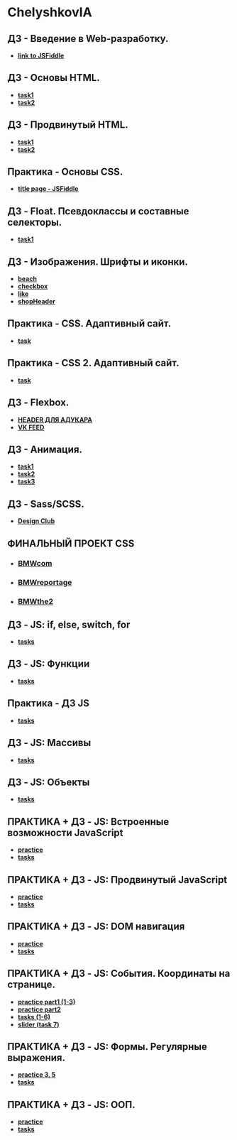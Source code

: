 # ChelyshkovIA

## ДЗ - Введение в Web-разработку. 
* **[link to JSFiddle](https://jsfiddle.net/rs98wqp6/)**

## ДЗ - Основы HTML. 
* **[task1](https://github.com/AdukarIT/ChelyshkovIA/tree/master/homework2/task1)** 
* **[task2](https://github.com/AdukarIT/ChelyshkovIA/tree/master/homework2/task2)**

## ДЗ - Продвинутый HTML. 
* **[task1](https://github.com/AdukarIT/ChelyshkovIA/tree/master/HomeWork3/task1)** 
* **[task2](https://github.com/AdukarIT/ChelyshkovIA/tree/master/HomeWork3/task2)**

## Практика - Основы CSS.
* **[title page - JSFiddle](https://jsfiddle.net/kzopej7c/)** 

## ДЗ - Float. Псевдоклассы и составные селекторы. 
* **[task1](https://github.com/AdukarIT/ChelyshkovIA/tree/master/HomeWork4/task1)** 

## ДЗ - Изображения. Шрифты и иконки.
* **[beach](https://github.com/AdukarIT/ChelyshkovIA/tree/master/HomeWork5/beach)**
* **[checkbox](https://github.com/AdukarIT/ChelyshkovIA/tree/master/HomeWork5/checkbox)**
* **[like](https://github.com/AdukarIT/ChelyshkovIA/tree/master/HomeWork5/like)**
* **[shopHeader](https://github.com/AdukarIT/ChelyshkovIA/tree/master/HomeWork5/shopHeader)**

## Практика - CSS. Адаптивный сайт. 
* **[task](https://github.com/AdukarIT/ChelyshkovIA/tree/master/PracticeCSS)** 

## Практика - CSS 2. Адаптивный сайт. 
* **[task](https://github.com/AdukarIT/ChelyshkovIA/tree/master/PracticeCSS%20p2)** 

## ДЗ - Flexbox.
* **[HEADER ДЛЯ АДУКАРА](https://github.com/AdukarIT/ChelyshkovIA/tree/master/HomeWork6/task1)**
* **[VK FEED](https://github.com/AdukarIT/ChelyshkovIA/tree/master/HomeWork6/task2)**

## ДЗ - Анимация.
* **[task1](https://github.com/AdukarIT/ChelyshkovIA/tree/master/HomeWork7/task1)**
* **[task2](https://github.com/AdukarIT/ChelyshkovIA/tree/master/HomeWork7/task2)**
* **[task3](https://github.com/AdukarIT/ChelyshkovIA/tree/master/HomeWork7/task3)**

## ДЗ - Sass/SCSS.
* **[Design Club](https://github.com/AdukarIT/ChelyshkovIA/tree/master/HomeWork8)**

## ФИНАЛЬНЫЙ ПРОЕКТ CSS
* ### [BMWcom](https://chelyshkovia.github.io/BMWproject/BMWcom.html)
* ### [BMWreportage](https://chelyshkovia.github.io/BMWproject/BMWreportage.html)
* ### [BMWthe2](https://chelyshkovia.github.io/BMWproject/BMWthe2.html)

## ДЗ - JS: if, else, switch, for
* **[tasks](https://github.com/AdukarIT/ChelyshkovIA/blob/master/HomeWork9/main.js)**

## ДЗ - JS: Функции
* **[tasks](https://github.com/AdukarIT/ChelyshkovIA/blob/master/HomeWork10/main.js)**

## Практика - ДЗ JS
* **[tasks](https://github.com/AdukarIT/ChelyshkovIA/blob/master/Practice%20-%20HomeWork11/main.js)**

## ДЗ - JS: Массивы
* **[tasks](https://github.com/AdukarIT/ChelyshkovIA/blob/master/HomeWork12/main.js)**

## ДЗ - JS: Объекты
* **[tasks](https://github.com/AdukarIT/ChelyshkovIA/blob/master/HomeWork13/main.js)**

## ПРАКТИКА + ДЗ - JS: Встроенные возможности JavaScript
* **[practice](https://github.com/AdukarIT/ChelyshkovIA/blob/master/Practice%20-%20HomeWork14/main.js)**
* **[tasks](https://github.com/AdukarIT/ChelyshkovIA/blob/master/Practice%20-%20HomeWork14/ht.js)**

## ПРАКТИКА + ДЗ - JS: Продвинутый JavaScript
* **[practice](https://github.com/AdukarIT/ChelyshkovIA/blob/master/Practice%20-%20HomeWork15/practice.js)**
* **[tasks](https://github.com/AdukarIT/ChelyshkovIA/blob/master/Practice%20-%20HomeWork15/ht.js)**

## ПРАКТИКА + ДЗ - JS: DOM навигация
* **[practice](https://github.com/AdukarIT/ChelyshkovIA/blob/master/Practice%20-%20HomeWork16/practice1.js)**
* **[tasks](https://github.com/AdukarIT/ChelyshkovIA/blob/master/Practice%20-%20HomeWork16/ht.js)**

## ПРАКТИКА + ДЗ - JS: События. Координаты на странице.
* **[practice part1 (1-3)](https://github.com/AdukarIT/ChelyshkovIA/blob/master/Practice%20-%20HomeWork17/practice.js)**
* **[practice part2](https://github.com/AdukarIT/ChelyshkovIA/blob/master/Practice%20-%20HomeWork17/practice2.js)**
* **[tasks (1-6)](https://github.com/AdukarIT/ChelyshkovIA/blob/master/Practice%20-%20HomeWork17/ht.js)**
* **[slider (task 7)](https://github.com/AdukarIT/ChelyshkovIA/blob/master/Practice%20-%20HomeWork17/slider/script.js)**

## ПРАКТИКА + ДЗ - JS: Формы. Регулярные выражения.
* **[practice 3, 5](https://github.com/AdukarIT/ChelyshkovIA/blob/master/Practice%20-%20HomeWork18/practice.js)**
* **[tasks](https://github.com/AdukarIT/ChelyshkovIA/blob/master/Practice%20-%20HomeWork18/ht.js)**

## ПРАКТИКА + ДЗ - JS: ООП.
* **[practice](https://github.com/AdukarIT/ChelyshkovIA/blob/master/Practice%20-%20HomeWork19/practice.js)**
* **[tasks](https://github.com/AdukarIT/ChelyshkovIA/blob/master/Practice%20-%20HomeWork19/ht.js)**

